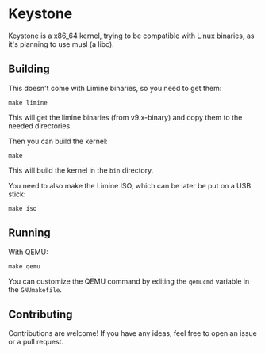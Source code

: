 # Keystone
Keystone is a x86_64 kernel, trying to be compatible with Linux binaries, as it's planning to use musl (a libc).

## Building
This doesn't come with Limine binaries, so you need to get them:
```
make limine
```
This will get the limine binaries (from v9.x-binary) and copy them to the needed directories.

Then you can build the kernel:
```
make
```
This will build the kernel in the `bin` directory.

You need to also make the Limine ISO, which can be later be put on a USB stick:
```
make iso
```
## Running
With QEMU:
```
make qemu
```
You can customize the QEMU command by editing the `qemucmd` variable in the `GNUmakefile`.

## Contributing
Contributions are welcome! If you have any ideas, feel free to open an issue or a pull request.